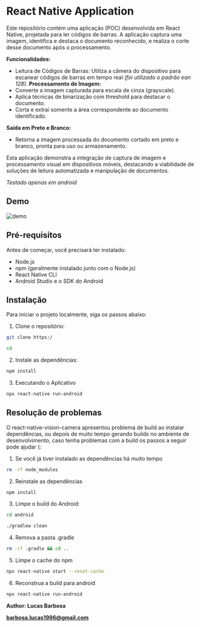# React Native Application

Este repositório contém uma aplicação (POC) desenvolvida em React Native, projetada para ler códigos de barras. A aplicação captura uma imagem, identifica e destaca o documento reconhecido, e realiza o corte desse documento após o processamento.

**Funcionalidades:**
- Leitura de Códigos de Barras: Utiliza a câmera do dispositivo para escanear códigos de barras em tempo real *(foi utilizado o padrão ean 128)*.
**Processamento de Imagem:**
 - Converte a imagem capturada para escala de cinza (grayscale).
- Aplica técnicas de binarização com threshold para destacar o documento.
- Corta e extrai somente a área correspondente ao documento identificado.

**Saída em Preto e Branco:**
- Retorna a imagem processada do documento cortado em preto e branco, pronta para uso ou armazenamento.

Esta aplicação demonstra a integração de captura de imagem e processamento visual em dispositivos móveis, destacando a viabilidade de soluções de leitura automatizada e manipulação de documentos.

*Testado apenas em android*

## Demo

![demo](./.github/assets/demo.gif)

## Pré-requisitos

Antes de começar, você precisará ter instalado:

- Node.js
- npm (geralmente instalado junto com o Node.js)
- React Native CLI
- Android Studio e o SDK do Android



## Instalação



Para iniciar o projeto localmente, siga os passos abaixo:



1. Clone o repositório:



```bash
git clone https:/
```
```bash
cd 
```
2. Instale as dependências:

```bash
npm install
```

3. Executando o Aplicativo
```bash
npx react-native run-android

```

## Resolução de problemas

O react-native-vision-camera apresentou problema de build ao instalar dependências, ou depois de muito tempo gerando builds no ambiente de desenvolvimento, caso tenha problemas com a build os passos a seguir pode ajudar (:


1. Se você já tiver instalado as dependências há muito tempo 
```bash
rm -rf node_modules
```
2. Reinstale as dependências
```bash
npm install
```
3. Limpe o build do Android:
```bash
cd android
```
```bash
./gradlew clean
```
4. Remova a pasta .gradle
```bash
rm -rf .gradle && cd ..
```
5. Limpe o cache do npm
```bash
npx react-native start --reset-cache
```
6. Reconstrua a build para android
```bash
npx react-native run-android
```


**Author: Lucas Barbosa**

**barbosa.lucas1996@gmail.com**